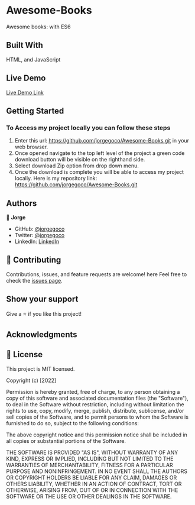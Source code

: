 # Awesome-Books

Awesome books: with ES6

## Built With

HTML, and JavaScript

## Live Demo 

[Live Demo Link](https://jorgegoco.github.io/Awesome-Books/)

## Getting Started

### To Access my project locally you can follow these steps

1. Enter this url:  https://github.com/jorgegoco/Awesome-Books.git in your web browser.
2. Once opened navigate to the top left level of the project a green code download button will be visible on the righthand side.
3. Select download Zip option from drop down menu.
4. Once the download is complete you will be able to access my project locally.
Here is my repository link:  https://github.com/jorgegoco/Awesome-Books.git

## Authors

👤 **Jorge**

- GitHub: [@jorgegoco](https://github.com/jorgegoco)
- Twitter: [@jorgegoco](https://twitter.com/JorgeGo78017548)
- LinkedIn: [LinkedIn](https://linkedin.com/in/jorge-gonzález-b1a50714b)


## 🤝 Contributing

Contributions, issues, and feature requests are welcome!
here
Feel free to check the [issues page](../../issues/).

## Show your support

Give a ⭐️ if you like this project!

## Acknowledgments

## 📝 License
This project is MIT licensed.

Copyright (c) [2022] 

Permission is hereby granted, free of charge, to any person obtaining a copy
of this software and associated documentation files (the "Software"), to deal
in the Software without restriction, including without limitation the rights
to use, copy, modify, merge, publish, distribute, sublicense, and/or sell
copies of the Software, and to permit persons to whom the Software is
furnished to do so, subject to the following conditions:

The above copyright notice and this permission notice shall be included in all
copies or substantial portions of the Software.

THE SOFTWARE IS PROVIDED "AS IS", WITHOUT WARRANTY OF ANY KIND, EXPRESS OR
IMPLIED, INCLUDING BUT NOT LIMITED TO THE WARRANTIES OF MERCHANTABILITY,
FITNESS FOR A PARTICULAR PURPOSE AND NONINFRINGEMENT. IN NO EVENT SHALL THE
AUTHORS OR COPYRIGHT HOLDERS BE LIABLE FOR ANY CLAIM, DAMAGES OR OTHERS
LIABILITY, WHETHER IN AN ACTION OF CONTRACT, TORT OR OTHERWISE, ARISING FROM,
OUT OF OR IN CONNECTION WITH THE SOFTWARE OR THE USE OR OTHER DEALINGS IN THE
SOFTWARE. 